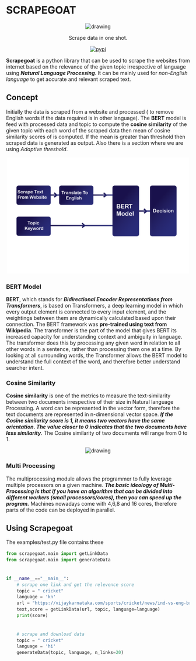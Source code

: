 <h1> SCRAPEGOAT </h1>

<p align="center">
    <img src="https://user-images.githubusercontent.com/63489382/176208117-40101555-d460-4af4-8e97-0b485203a41d.png" alt="drawing" width="250"/>
</p>


<p align="center">
   Scrape data in one shot.
</p>

<p align="center">
   <a href="https://www.npmjs.com/package/@swc/core">
     <a href="https://pypi.org/project/scrapegoat/"><img src="https://img.shields.io/badge/pypi-package-blue?labelColor=black&style=flat&logo=python&link=https://pypi.org/project/scrapegoat/" alt="pypi" /></a>
   </a>
</p>

**Scrapegoat** is a python library that can be used to scrape the websites from internet based on the relevance of the given topic irrespective of language using ***Natural Language Processing***. It can be mainly used for *non-English language* to get accurate and relevant scraped text.

## Concept
Initially the data is scraped from a website  and  processed ( to remove English words if the data required is in other language). The **BERT** model is feed with processed data and topic  to compute the **cosine similarity** of the given topic with each word of the scraped data then mean of cosine similarity scores of is computed. If the mean is greater than threshold then scraped data is generated as output. Also there is a section where we are using *Adaptive threshold*.

<p align="center">
    <img src="https://github.com/Scrape-Goat/scrapegoat/blob/main/img/goatblockscrape.png" alt="drawing" width="500"/>
</p>

### BERT Model 
**BERT**, which stands for ***Bidirectional Encoder Representations from Transformers***, is based on Transformers, a deep learning model in which every output element is connected to every input element, and the weightings between them are dynamically calculated based upon their connection. The BERT framework was **pre-trained using text from Wikipedia**. The transformer is the part of the model that gives BERT its increased capacity for understanding context and ambiguity in language. The transformer does this by processing any given word in relation to all other words in a sentence, rather than processing them one at a time. By looking at all surrounding words, the Transformer allows the BERT model to understand the full context of the word, and therefore better understand searcher intent.


### Cosine Similarity
**Cosine similarity** is one of the metrics to measure the text-similarity between two documents irrespective of their size in Natural language Processing. A word can be represented in the vector form, therefore the text documents are represented in n-dimensional vector space. ***If the Cosine similarity score is 1, it means two vectors have the same orientation. The value closer to 0 indicates that the two documents have less similarity***. The Cosine similarity of two documents will range from 0 to 1.


<p align="center">
    <img src="
https://user-images.githubusercontent.com/63489382/177380223-3e15e413-fb09-4642-9ccc-5a0730ed25a9.png" alt="drawing" width="500"/>
</p>

### Multi Processing
The multiprocessing module allows the programmer to fully leverage multiple processors on a given machine. ***The basic ideology of Multi-Processing is that if you have an algorithm that can be divided into different workers (small processors/cores), then you can speed up the program.*** Machines nowadays come with 4,6,8 and 16 cores, therefore parts of the code can be deployed in parallel.

## Using Scrapegoat
The examples/test.py file contains these
```python
from scrapegoat.main import getLinkData
from scrapegoat.main import generateData


if __name__=="__main__":
    # scrape one link and get the relevence score
    topic = " cricket"
    language = 'kn'
    url = "https://vijaykarnataka.com/sports/cricket/news/ind-vs-eng-brian-lara-congratulates-jasprit-bumrah-for-breaking-his-world-record-in-test-cricket/articleshow/92628545.cms"
    text,score = getLinkData(url, topic, language=language)
    print(score)


    # scrape and download data
    topic = " cricket"
    language = 'hi'
    generateData(topic, language, n_links=20)

```
